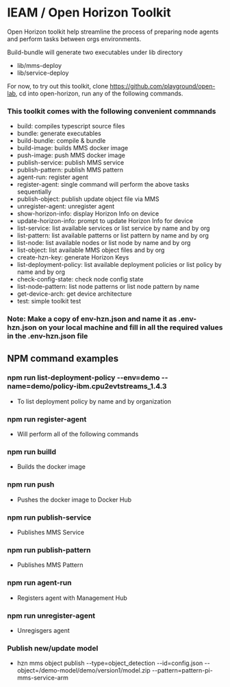 # IEAM / Open Horizon Toolkit
Open Horizon toolkit help streamline the process of preparing node agents and perform tasks between orgs environments. 

Build-bundle will generate two executables under lib directory
  - lib/mms-deploy  
  - lib/service-deploy

For now, to try out this toolkit, clone https://github.com/playground/open-lab, cd into open-horizon, run any of the following commands.

### This toolkit comes with the following convenient commnands 

  - build: compiles typescript source files
  - bundle: generate executables
  - build-bundle: compile & bundle
  - build-image: builds MMS docker image
  - push-image: push MMS docker image
  - publish-service: publish MMS service
  - publish-pattern: publish MMS pattern
  - agent-run: register agent
  - register-agent: single command will perform the above tasks sequentially
  - publish-object: publish update object file via MMS
  - unregister-agent: unregister agent
  - show-horizon-info: display Horizon Info on device
  - update-horizon-info: prompt to update Horizon Info for device
  - list-service: list available services or list service by name and by org
  - list-pattern: list available patterns or list pattern by name and by org
  - list-node: list available nodes or list node by name and by org
  - list-object: list available MMS object files and by org
  - create-hzn-key: generate Horizon Keys
  - list-deployment-policy: list available deployment policies or list policy by name and by org
  - check-config-state: check node config state 
  - list-node-pattern: list node patterns or list node pattern by name
  - get-device-arch: get device architecture
  - test: simple toolkit test 

### Note:  Make a copy of env-hzn.json and name it as .env-hzn.json on your local machine and fill in all the required values in the .env-hzn.json file


## NPM command examples

### npm run list-deployment-policy --env=demo --name=demo/policy-ibm.cpu2evtstreams_1.4.3
- To list deployment policy by name and by organization

### npm run register-agent
- Will perform all of the following commands

### npm run builld
- Builds the docker image

### npm run push
- Pushes the docker image to Docker Hub

### npm run publish-service
- Publishes MMS Service 

### npm run publish-pattern
- Publishes MMS Pattern

### npm run agent-run
- Registers agent with Management Hub 

### npm run unregister-agent
- Unregisgers agent

### Publish new/update model
- hzn mms object publish --type=object_detection --id=config.json --object=/demo-model/demo/version1/model.zip --pattern=pattern-pi-mms-service-arm
